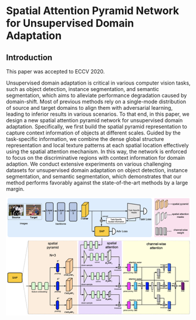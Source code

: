 # Spatial Attention Pyramid Network for Unsupervised Domain Adaptation

## Introduction

This paper was accepted to ECCV 2020.

Unsupervised domain adaptation is critical in various computer vision tasks, such as object detection, instance segmentation, and semantic segmentation, which aims to alleviate performance degradation caused by domain-shift. Most of previous methods rely on a single-mode distribution of source and target domains to align them with adversarial learning, leading to inferior results in various scenarios. To that end, in this paper, we design a new spatial attention pyramid network for unsupervised domain adaptation. Specifically, we first build the spatial pyramid representation to capture context information of objects at different scales. Guided by the task-specific information, we combine the dense global structure representation and local texture patterns at each spatial location effectively using the spatial attention mechanism. In this way, the network is enforced to focus on the discriminative regions with context information for domain adaption. We conduct extensive experiments on various challenging datasets for unsupervised domain adaptation on object detection, instance segmentation, and semantic segmentation, which demonstrates that our method performs favorably against the state-of-the-art methods by a large margin.

![SAPNET](SAPNET.png)



